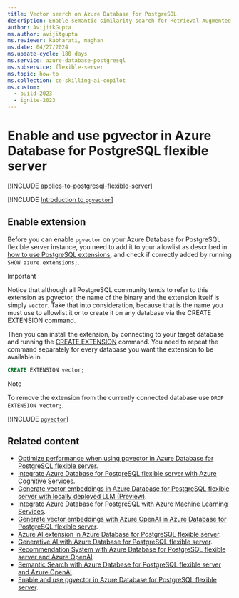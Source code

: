 ```yaml
---
title: Vector search on Azure Database for PostgreSQL
description: Enable semantic similarity search for Retrieval Augmented Generation (RAG) on Azure Database for PostgreSQL with pgvector database extension.
author: AvijitkGupta
ms.author: avijitgupta
ms.reviewer: kabharati, maghan
ms.date: 04/27/2024
ms.update-cycle: 180-days
ms.service: azure-database-postgresql
ms.subservice: flexible-server
ms.topic: how-to
ms.collection: ce-skilling-ai-copilot
ms.custom:
  - build-2023
  - ignite-2023
---
```


# Enable and use pgvector in Azure Database for PostgreSQL flexible server

[!INCLUDE [applies-to-postgresql-flexible-server](~/reusable-content/ce-skilling/azure/includes/postgresql/includes/applies-to-postgresql-flexible-server.md)]

[!INCLUDE [Introduction to `pgvector`](~/reusable-content/ce-skilling/azure/includes/cosmos-db/postgresql/includes/pgvector-introduction.md)]

## Enable extension

Before you can enable `pgvector` on your Azure Database for PostgreSQL flexible server instance, you need to add it to your allowlist as described in [how to use PostgreSQL extensions](../extensions/how-to-allow-extensions.md#allow-extensions), and check if correctly added by running `SHOW azure.extensions;`.

> [!IMPORTANT]
> Notice that although all PostgreSQL community tends to refer to this extension as pgvector, the name of the binary and the extension itself is simply `vector`. Take that into consideration, because that is the name you must use to allowlist it or to create it on any database via the CREATE EXTENSION command.

Then you can install the extension, by connecting to your target database and running the [CREATE EXTENSION](https://www.postgresql.org/docs/current/static/sql-createextension.html) command. You need to repeat the command separately for every database you want the extension to be available in.

```sql
CREATE EXTENSION vector;
```

> [!Note]
> To remove the extension from the currently connected database use `DROP EXTENSION vector;`.

[!INCLUDE [`pgvector`](~/reusable-content/ce-skilling/azure/includes/cosmos-db/postgresql/includes/pgvector-basics.md)]

## Related content

- [Optimize performance when using pgvector in Azure Database for PostgreSQL flexible server](how-to-optimize-performance-pgvector.md).
- [Integrate Azure Database for PostgreSQL flexible server with Azure Cognitive Services](generative-ai-azure-cognitive.md).
- [Generate vector embeddings in Azure Database for PostgreSQL flexible server with locally deployed LLM (Preview)](generative-ai-azure-local-ai.md).
- [Integrate Azure Database for PostgreSQL with Azure Machine Learning Services](generative-ai-azure-machine-learning.md).
- [Generate vector embeddings with Azure OpenAI in Azure Database for PostgreSQL flexible server](generative-ai-azure-openai.md).
- [Azure AI extension in Azure Database for PostgreSQL flexible server](generative-ai-azure-overview.md).
- [Generative AI with Azure Database for PostgreSQL flexible server](generative-ai-overview.md).
- [Recommendation System with Azure Database for PostgreSQL flexible server and Azure OpenAI](generative-ai-recommendation-system.md).
- [Semantic Search with Azure Database for PostgreSQL flexible server and Azure OpenAI](generative-ai-semantic-search.md).
- [Enable and use pgvector in Azure Database for PostgreSQL flexible server](how-to-use-pgvector.md).
